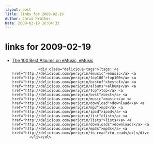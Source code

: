 ```yaml
---
layout: post
Title: links for 2009-02-19  
Author: Chris Prather
Date: 2009-02-19 18:04:33
---
```


# links for 2009-02-19
<ul class="delicious"><li>
                <div class="delicious-link"><a href="http://www.emusic.com/features/hub/bestalbums/index.html">The 100 Best Albums on eMusic, eMusic</a></div>
                
                <div class="delicious-tags">(tags: <a href="http://delicious.com/perigrin/emusic">emusic</a> <a href="http://delicious.com/perigrin/top100">top100</a> <a href="http://delicious.com/perigrin/bestof">bestof</a> <a href="http://delicious.com/perigrin/albums">albums</a> <a href="http://delicious.com/perigrin/top">top</a> <a href="http://delicious.com/perigrin/best">best</a> <a href="http://delicious.com/perigrin/music">music</a> <a href="http://delicious.com/perigrin/download">download</a> <a href="http://delicious.com/perigrin/mp3">mp3</a> <a href="http://delicious.com/perigrin/ipod">ipod</a> <a href="http://delicious.com/perigrin/list">list</a> <a href="http://delicious.com/perigrin/lists">lists</a> <a href="http://delicious.com/perigrin/downloads">downloads</a> <a href="http://delicious.com/perigrin/mp3s">mp3s</a> <a href="http://delicious.com/perigrin/to_read">to_read</a>)</div>
            </li></ul>
